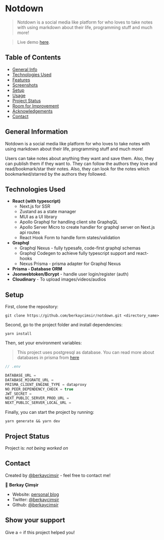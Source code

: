 # Notdown

> Notdown is a social media like platform for who loves to take notes with using markdown about their life, programming stuff and much more!

> Live demo [here](notdown.vercel.app).

## Table of Contents

- [General Info](#general-information)
- [Technologies Used](#technologies-used)
- [Features](#features)
- [Screenshots](#screenshots)
- [Setup](#setup)
- [Usage](#usage)
- [Project Status](#project-status)
- [Room for Improvement](#room-for-improvement)
- [Acknowledgements](#acknowledgements)
- [Contact](#contact)
<!-- * [License](#license) -->

## General Information

Notdown is a social media like platform for who loves to take notes with using markdown about their life, programming stuff and much more!

Users can take notes about anything they want and save them. Also, they can publish them if they want to. They can follow the authors they love and read/bookmark/star their notes. Also, they can look for the notes which bookmarked/starred by the authors they followed.

## Technologies Used

- **React (with typescript)**
  - Next.js for SSR
  - Zustand as a state manager
  - MUI as a UI library
  - Apollo Graphql for handling client site GraphqQL
  - Apollo Server Micro to create handler for graphql server on Next.js api routes
  - React Hook Form to handle form states/validation
- **Graphql**
  - Graphql Nexus - fully typesafe, code-first graphql schemas
  - Graphql Codegen to achieve fully typescript support and react-hooks
  - Nexus Prisma - prisma adapter for Graphql Nexus
- **Prisma - Database ORM**
- **Jsonwebtoken/Bcrypt** - handle user login/register (auth)
- **Cloudinary** - To upload images/videos/audios

## Setup

First, clone the repository:

`git clone https://github.com/berkaycimsir/notdown.git <directory_name>`

Second, go to the project folder and install dependencies:

`yarn install`

Then, set your environment variables:

> This project uses postgresql as database. You can read more about databases in prisma from [here](https://www.prisma.io/docs/getting-started/setup-prisma/start-from-scratch/relational-databases-typescript-postgres)

```ts
// .env

DATABASE_URL =
DATABASE_MIGRATE_URL =
PRISMA_CLIENT_ENGINE_TYPE = dataproxy
NO_PEER_DEPENDENCY_CHECK = true
JWT_SECRET =
NEXT_PUBLIC_SERVER_PROD_URL =
NEXT_PUBLIC_SERVER_LOCAL_URL =
```

Finally, you can start the project by running:

`yarn generate && yarn dev`

## Project Status

Project is: _not being worked on_

## Contact

Created by [@berkaycimsir](https://www.github.com/berkaycimsir) - feel free to contact me!

👤 **Berkay Çimşir**

- Website: [personal blog](https://berkaycimsir-personal-blog.deno.dev/)
- Twitter: [@berkaycimsir](https://twitter.com/berkaycimsir)
- Github: [@berkaycimsir](https://github.com/berkaycimsir)

## Show your support

Give a ⭐️ if this project helped you!
